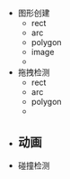 #

- 图形创建
    - rect
    - arc
    - polygon
    - image
    - 
- 拖拽检测
    - rect
    - arc
    - polygon 
    - 
- 动画
    - 
- 碰撞检测